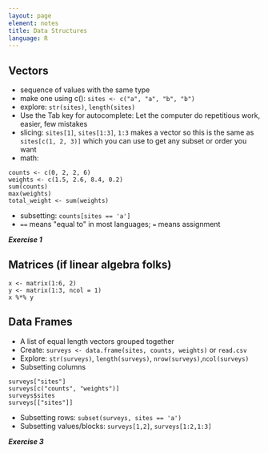 ```yaml
---
layout: page
element: notes
title: Data Structures
language: R
--- 
```


## Vectors

* sequence of values with the same type
* make one using c(): `sites <- c("a", "a", "b", "b")`
* explore: `str(sites)`, `length(sites)`
* Use the Tab key for autocomplete: Let the computer do repetitious work, easier, few mistakes
* slicing: `sites[1]`, `sites[1:3]`, `1:3` makes a vector so this is the same as
  `sites[c(1, 2, 3)]` which you can use to get any subset or order you want
* math:

```
counts <- c(0, 2, 2, 6)
weights <- c(1.5, 2.6, 8.4, 0.2)
sum(counts)
max(weights)
total_weight <- sum(weights)
```

* subsetting: `counts[sites == 'a']`
* `==` means "equal to" in most languages; `=` means assignment

***Exercise 1***

## Matrices (if linear algebra folks)

```
x <- matrix(1:6, 2)
y <- matrix(1:3, ncol = 1)
x %*% y
```

## Data Frames

* A list of equal length vectors grouped together
* Create: `surveys <- data.frame(sites, counts, weights)` or `read.csv`
* Explore: `str(surveys)`, `length(surveys)`, `nrow(surveys)`,`ncol(surveys)`
* Subsetting columns

```
surveys["sites"]
surveys[c("counts", "weights")]
surveys$sites
surveys[["sites"]]
```

* Subsetting rows: `subset(surveys, sites == 'a')`
* Subsetting values/blocks: `surveys[1,2]`, `surveys[1:2,1:3]`

***Exercise 3***
